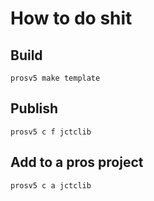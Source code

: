 # How to do shit

## Build
```
prosv5 make template
```

## Publish
```
prosv5 c f jctclib
```

## Add to a pros project
```
prosv5 c a jctclib
```

